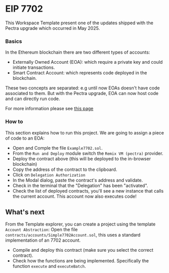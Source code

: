 # EIP 7702

This Workspace Template present one of the updates shipped with the Pectra upgrade which occurred in May 2025.

### Basics

In the Ethereum blockchain there are two different types of accounts:
- Externally Owned Account (EOA): which require a private key and could initiate transactions.
- Smart Contract Account: which represents code deployed in the blockchain.

These two concepts are separated: e.g until now EOAs doesn't have code associated to them.
But with the Pectra upgrade, EOA can now host code and can directly run code.

For more information please see [this page](https://eip7702.io)

### How to

This section explains how to run this project. We are going to assign a piece of code to an EOA:

- Open and Comple the file `Example7702.sol`.
- From the `Run and Deploy` module switch the `Remix VM (pectra)` provider.
- Deploy the contract above (this will be deployed to the in-browser blockchain)
- Copy the address of the contract to the clipboard.
- Click on `Delegation Authorization`
- In the Modal dialog, paste the contract's address and validate.
- Check in the terminal that the "Delegation" has been "activated".
- Check the list of deployed contracts, you'll see a new instance that calls the current account. This account now also executes code!


## What's next

From the Template explorer, you can create a project using the template `Account Abstraction`:
Open the file `contracts/accounts/Simple7702Account.sol`,
this uses a standard implementation of an 7702 account.
- Compile and deploy this contract (make sure you select the correct contract).
- Check how the functions are being implemented. Specifically the function `execute` and `executeBatch`.


